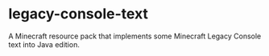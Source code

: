 # legacy-console-text
A Minecraft resource pack that implements some Minecraft Legacy Console text into Java edition. 
